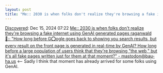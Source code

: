 ```yaml
---
layout: post
title: "Me:: 2030 is when folks don't realize they're browsing a fake internet using GenAI generated pages raganwald 🍓::  "How long before G⭕ogle goes back to showing you search results, but every result on the front page is generated in real-time by GenAI? How long before a large population of users think that they're browsing "the web," but it's all fake pages written just for them at that moment?" - mastodon@bau-ha.us"
---
```

[Discovered](http://rolandtanglao.com/2020/07/29/p1-blogthis-checkvist-list-links-to-blog/): Dec 15, 2024 07:22 [Me:: 2030 is when folks don't realize they're browsing a fake internet using GenAI generated pages raganwald 🍓::  "How long before G⭕ogle goes back to showing you search results, but every result on the front page is generated in real-time by GenAI? How long before a large population of users think that they're browsing "the web," but it's all fake pages written just for them at that moment?" - mastodon@bau-ha.us](https://social.bau-ha.us/@raganwald/113657396478306139)  <-- Sadly I think that moment has already arrived for some folks using GenAI.
